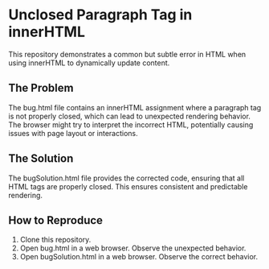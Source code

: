 # Unclosed Paragraph Tag in innerHTML
This repository demonstrates a common but subtle error in HTML when using innerHTML to dynamically update content.

## The Problem
The bug.html file contains an innerHTML assignment where a paragraph tag is not properly closed, which can lead to unexpected rendering behavior.  The browser might try to interpret the incorrect HTML, potentially causing issues with page layout or interactions.

## The Solution
The bugSolution.html file provides the corrected code, ensuring that all HTML tags are properly closed. This ensures consistent and predictable rendering.

## How to Reproduce
1. Clone this repository.
2. Open bug.html in a web browser. Observe the unexpected behavior.
3. Open bugSolution.html in a web browser. Observe the correct behavior.